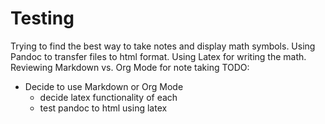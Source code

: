 # Testing
Trying to find the best way to take notes and display math symbols.
Using Pandoc to transfer files to html format.
Using Latex for writing the math.
Reviewing Markdown vs. Org Mode for note taking
TODO:
- Decide to use Markdown or Org Mode
  - decide latex functionality of each
  - test pandoc to html using latex
